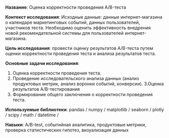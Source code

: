 **Название**: Оценка корректности проведения A/B-теста

**Контекст исследования**: Исходные данные: данные интернет-магазина о календаре маркетинговых событий, данных пользователей, участников теста. Необходимо оценить эффективность внедрения новой рекомендательной системы для пользователей интернет-магазина.

**Цель исследования**: провести оценку результатов A/B-теста путем оценки корректности проведения теста и анализа результатов теста.

**Основные задачи исследования**:
1. Оценка корректности проведения теста.
2. Проведение исследовательского анализа данных (анализ продуктовых метрик, анализ воронки событий, конверсии).
3.Оценка результатов A/B-тестирования
4. Формирование общего заключения о корректности проведения теста.

**Используемые библиотеки**: pandas / numpy / matplotlib / seaborn / plotly / scipy / math / datetime / 

**Навыки**: A/B-test, событийная аналитика, продуктовые метрики, проверка статистических гипотез, визуализация данных
